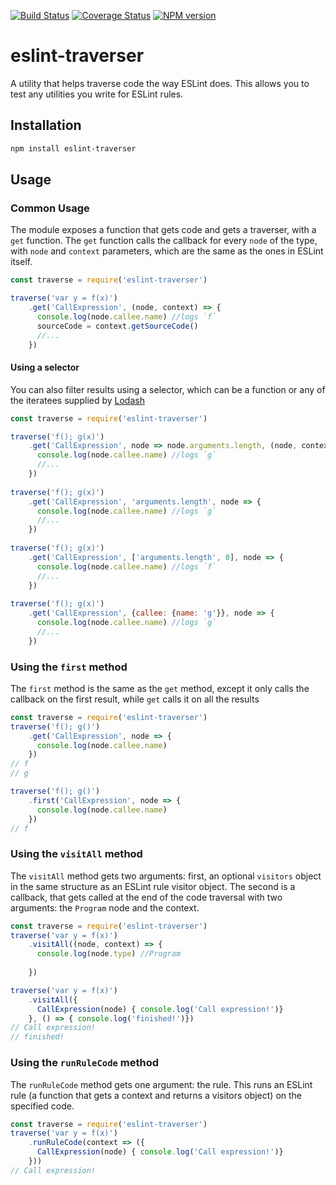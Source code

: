 [![Build Status](https://travis-ci.org/ganimomer/eslint-traverser.svg?branch=master)](https://travis-ci.org/ganimomer/eslint-traverser)
[![Coverage Status](https://coveralls.io/repos/github/ganimomer/eslint-traverser/badge.svg?branch=master)](https://coveralls.io/github/ganimomer/eslint-traverser?branch=master)
[![NPM version](http://img.shields.io/npm/v/eslint-traverser.svg?style=flat-square)](https://npmjs.org/package/eslint-traverser) 

# eslint-traverser
A utility that helps traverse code the way ESLint does.
This allows you to test any utilities you write for ESLint rules.

## Installation
```bash
npm install eslint-traverser
```

## Usage

### Common Usage
The module exposes a function that gets code and gets a traverser, with a `get` function.
The `get` function calls the callback for every `node` of the type, with `node` and `context` parameters,
 which are the same as the ones in ESLint itself. 
```js
const traverse = require('eslint-traverser')

traverse('var y = f(x)')
    .get('CallExpression', (node, context) => {
      console.log(node.callee.name) //logs `f`
      sourceCode = context.getSourceCode()
      //...
    })
```

#### Using a selector
You can also filter results using a selector, which can be a function or any of the iteratees supplied by [Lodash](https://lodash.com)

```js
const traverse = require('eslint-traverser')

traverse('f(); g(x)')
    .get('CallExpression', node => node.arguments.length, (node, context) => {
      console.log(node.callee.name) //logs `g`
      //...
    })
    
traverse('f(); g(x)')
    .get('CallExpression', 'arguments.length', node => {
      console.log(node.callee.name) //logs `g`
      //...
    })
    
traverse('f(); g(x)')
    .get('CallExpression', ['arguments.length', 0], node => {
      console.log(node.callee.name) //logs `f`
      //...
    })
    
traverse('f(); g(x)')
    .get('CallExpression', {callee: {name: 'g'}}, node => {
      console.log(node.callee.name) //logs `g`
      //...
    })    
```

### Using the `first` method
The `first` method is the same as the `get` method, except it only calls the callback on the first result, while `get` calls it on all the results

```js
const traverse = require('eslint-traverser')
traverse('f(); g()')
    .get('CallExpression', node => {
      console.log(node.callee.name) 
    })
// f
// g

traverse('f(); g()')
    .first('CallExpression', node => {
      console.log(node.callee.name)
    })
// f
```

### Using the `visitAll` method
The `visitAll` method gets two arguments: first, an optional `visitors` object in the same structure as an ESLint rule visitor object.
The second is a callback, that gets called at the end of the code traversal with two arguments: the `Program` node and the context.

```js
const traverse = require('eslint-traverser')
traverse('var y = f(x)')
    .visitAll((node, context) => {
      console.log(node.type) //Program
      
    })

traverse('var y = f(x)')
    .visitAll({
      CallExpression(node) { console.log('Call expression!')}
    }, () => { console.log('finished!')})
// Call expression!
// finished!
```

### Using the `runRuleCode` method
The `runRuleCode` method gets one argument: the rule. This runs an ESLint rule (a function that gets a context and returns a visitors object) on the specified code.

```js
const traverse = require('eslint-traverser')
traverse('var y = f(x)')
    .runRuleCode(context => ({
      CallExpression(node) { console.log('Call expression!')}
    }))
// Call expression!
```